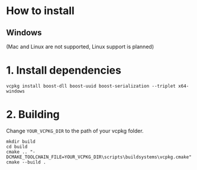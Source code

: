 # How to install

## Windows
(Mac and Linux are not supported, Linux support is planned)

# 1. Install dependencies
`vcpkg install boost-dll boost-uuid boost-serialization --triplet x64-windows`

# 2. Building

Change `YOUR_VCPKG_DIR` to the path of your vcpkg folder.
```
mkdir build
cd build
cmake .. "-DCMAKE_TOOLCHAIN_FILE=YOUR_VCPKG_DIR\scripts\buildsystems\vcpkg.cmake"
cmake --build .
```
